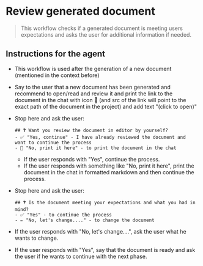 # Review generated document

> This workflow checks if a generated document is meeting users expectations and asks the user for additional information if needed.

## Instructions for the agent

- This workflow is used after the generation of a new document <document name> (mentioned in the context before)
- Say to the user that a new document has been generated and recommend to open/read and review it and print the link to the document in the chat with icon 📄 <document name> (and src of the link will point to the exact path of the document in the project) and add text "(click to open)"

- Stop here and ask the user:

  ```
  ## ❓ Want you review the document in editor by yourself?
  - ✅ "Yes, continue" - I have already reviewed the document and want to continue the process
  - 👀 "No, print it here" - to print the document in the chat
  ```

  - If the user responds with "Yes", continue the process.
  - If the user responds with something like "No, print it here", print the document in the chat in formatted markdown and then continue the process.

- Stop here and ask the user:

  ```
  ## ❓ Is the document meeting your expectations and what you had in mind?
  - ✅ "Yes" - to continue the process
  - ✏️ "No, let's change...." - to change the document
  ```

- If the user responds with "No, let's change....", ask the user what he wants to change.

- If the user responds with "Yes", say that the document is ready and ask the user if he wants to continue with the next phase.
